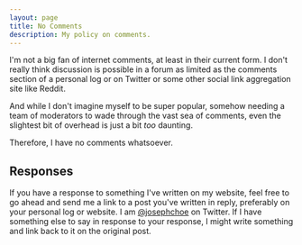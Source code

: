 ```yaml
---
layout: page
title: No Comments
description: My policy on comments.
---
```

I'm not a big fan of internet comments, at least in their current form. I don't really think discussion is possible in a forum as limited as the comments section of a personal log or on Twitter or some other social link aggregation site like Reddit.

And while I don't imagine myself to be super popular, somehow needing a team of moderators to wade through the vast sea of comments, even the slightest bit of overhead is just a bit *too* daunting.

Therefore, I have no comments whatsoever.

## Responses

If you have a response to something I've written on my website, feel free to go ahead and send me a link to a post you've written in reply, preferably on your personal log or website. I am <a href="https://twitter.com/josephchoe">@josephchoe</a> on Twitter. If I have something else to say in response to your response, I might write something and link back to it on the original post.
